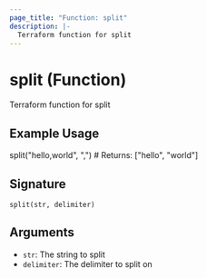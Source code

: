 ```yaml
---
page_title: "Function: split"
description: |-
  Terraform function for split
---
```


# split (Function)

Terraform function for split

## Example Usage

split("hello,world", ",") # Returns: ["hello", "world"]

## Signature

``split(str, delimiter)``

## Arguments

- `str`: The string to split
- `delimiter`: The delimiter to split on


